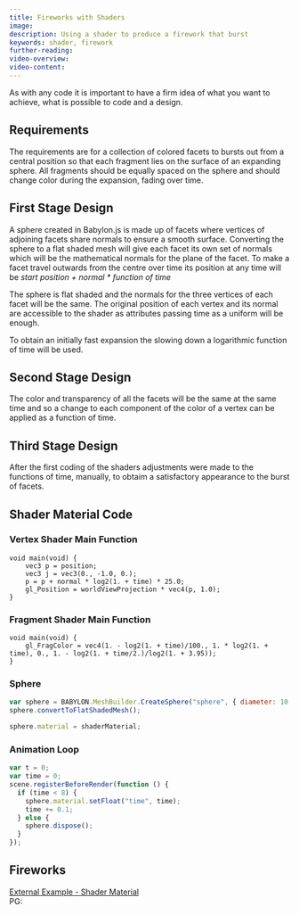 ```yaml
---
title: Fireworks with Shaders
image:
description: Using a shader to produce a firework that burst
keywords: shader, firework
further-reading:
video-overview:
video-content:
---
```


As with any code it is important to have a firm idea of what you want to achieve, what is possible to code and
a design.

## Requirements

The requirements are for a collection of colored facets to bursts out from a central position so that each fragment lies on the surface of an expanding sphere.
All fragments should be equally spaced on the sphere and should change color during the expansion, fading over time.

## First Stage Design

A sphere created in Babylon.js is made up of facets where vertices of adjoining facets share normals to ensure a smooth surface.
Converting the sphere to a flat shaded mesh will give each facet its own set of normals which will be the mathematical normals for the plane of the facet.
To make a facet travel outwards from the centre over time its position at any time will be _start position + normal \* function of time_

The sphere is flat shaded and the normals for the three vertices of each facet will be the same. The original position of each vertex and its normal
are accessible to the shader as attributes passing time as a uniform will be enough.

To obtain an initially fast expansion the slowing down a logarithmic function of time will be used.

## Second Stage Design

The color and transparency of all the facets will be the same at the same time and so a change to each component of the color of a vertex
can be applied as a function of time.

## Third Stage Design

After the first coding of the shaders adjustments were made to the functions of time, manually, to obtaim a satisfactory appearance to the burst of facets.

## Shader Material Code

### Vertex Shader Main Function

```
void main(void) {
    vec3 p = position;
    vec3 j = vec3(0., -1.0, 0.);
    p = p + normal * log2(1. + time) * 25.0;
    gl_Position = worldViewProjection * vec4(p, 1.0);
}
```

### Fragment Shader Main Function

```
void main(void) {
    gl_FragColor = vec4(1. - log2(1. + time)/100., 1. * log2(1. + time), 0., 1. - log2(1. + time/2.)/log2(1. + 3.95));
}
```

### Sphere

```javascript
var sphere = BABYLON.MeshBuilder.CreateSphere("sphere", { diameter: 10 }, scene);
sphere.convertToFlatShadedMesh();

sphere.material = shaderMaterial;
```

### Animation Loop

```javascript
var t = 0;
var time = 0;
scene.registerBeforeRender(function () {
  if (time < 8) {
    sphere.material.setFloat("time", time);
    time += 0.1;
  } else {
    sphere.dispose();
  }
});
```

## Fireworks

[External Example - Shader Material](http://babylonjsguide.github.io/examples/fireworkcode.html)  
PG: <Playground id="#1OH09K#1672" title="Fireworks" description="Build from Shader Material." image="/img/playgroundsAndNMEs/pg-1OH09K-4.png"/>
